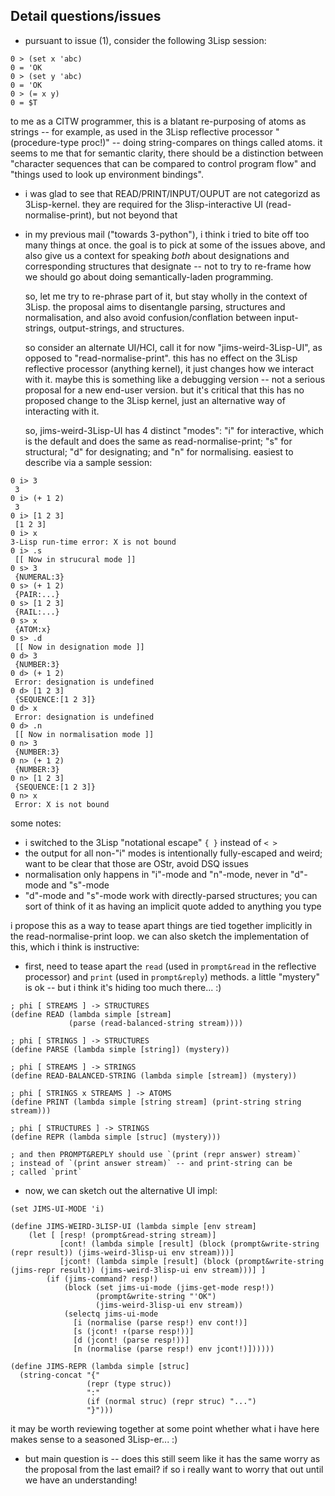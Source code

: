 
Detail questions/issues
-----------------

- pursuant to issue (1), consider the following 3Lisp session:

```
0 > (set x 'abc)
0 = 'OK
0 > (set y 'abc)
0 = 'OK
0 > (= x y)
0 = $T
```

to me as a CITW programmer, this is a blatant re-purposing of atoms as
strings -- for example, as used in the 3Lisp reflective processor
"(procedure-type proc!)" -- doing string-compares on things called
atoms. it seems to me that for semantic clarity, there should be a
distinction between "character sequences that can be compared to
control program flow" and "things used to look up environment
bindings". 


- i was glad to see that READ/PRINT/INPUT/OUPUT are not categorizd as
  3Lisp-kernel. they are required for the 3lisp-interactive UI
  (read-normalise-print), but not beyond that

- in my previous mail ("towards 3-python"), i think i tried to bite
  off too many things at once. the goal is to pick at some of the
  issues above, and also give us a context for speaking *both* about
  designations and corresponding structures that designate -- not to
  try to re-frame how we should go about doing semantically-laden
  programming.

  so, let me try to re-phrase part of it, but stay wholly in the
  context of 3Lisp. the proposal aims to disentangle parsing, structures
  and normalisation, and also avoid confusion/conflation between
  input-strings, output-strings, and structures.

  so consider an alternate UI/HCI, call it for now
  "jims-weird-3Lisp-UI", as opposed to "read-normalise-print". this
  has no effect on the 3Lisp reflective processor (anything kernel),
  it just changes how we interact with it. maybe this is something
  like a debugging version -- not a serious proposal for a new
  end-user version. but it's critical that this has no proposed change
  to the 3Lisp kernel, just an alternative way of interacting with it.

  so, jims-weird-3Lisp-UI has 4 distinct "modes": "i" for interactive,
  which is the default and does the same as read-normalise-print; "s"
  for structural; "d" for designating; and "n" for
  normalising. easiest to describe via a sample session:

```
0 i> 3
 3
0 i> (+ 1 2)
 3
0 i> [1 2 3]
 [1 2 3]
0 i> x
3-Lisp run-time error: X is not bound
0 i> .s
 [[ Now in strucural mode ]]
0 s> 3
 {NUMERAL:3}
0 s> (+ 1 2)
 {PAIR:...}
0 s> [1 2 3]
 {RAIL:...}
0 s> x
 {ATOM:x}
0 s> .d
 [[ Now in designation mode ]]
0 d> 3
 {NUMBER:3}
0 d> (+ 1 2)
 Error: designation is undefined
0 d> [1 2 3]
 {SEQUENCE:[1 2 3]}
0 d> x
 Error: designation is undefined
0 d> .n
 [[ Now in normalisation mode ]]
0 n> 3
 {NUMBER:3}
0 n> (+ 1 2)
 {NUMBER:3}
0 n> [1 2 3]
 {SEQUENCE:[1 2 3]}
0 n> x
 Error: X is not bound
```

some notes:
- i switched to the 3Lisp "notational escape" `{ }` instead of `< >`
- the output for all non-"i" modes is intentionally fully-escaped and
  weird; want to be clear that those are OStr, avoid DSQ issues
- normalisation only happens in "i"-mode and "n"-mode, never in "d"-mode and "s"-mode
- "d"-mode and "s"-mode work with directly-parsed structures; you can
  sort of think of it as having an implicit quote added to anything you type

i propose this as a way to tease apart things are tied together
implicitly in the read-normalise-print loop. we can also sketch the
implementation of this, which i think is instructive:

- first, need to tease apart the `read` (used in `prompt&read` in the
  reflective processor) and `print` (used in `prompt&reply`) methods.
  a little "mystery" is ok -- but i think it's hiding too much there... :)

```
; phi [ STREAMS ] -> STRUCTURES
(define READ (lambda simple [stream]
             (parse (read-balanced-string stream))))

; phi [ STRINGS ] -> STRUCTURES
(define PARSE (lambda simple [string]) (mystery))

; phi [ STREAMS ] -> STRINGS
(define READ-BALANCED-STRING (lambda simple [stream]) (mystery))

; phi [ STRINGS x STREAMS ] -> ATOMS
(define PRINT (lambda simple [string stream] (print-string string stream)))

; phi [ STRUCTURES ] -> STRINGS
(define REPR (lambda simple [struc] (mystery)))

; and then PROMPT&REPLY should use `(print (repr answer) stream)`
; instead of `(print answer stream)` -- and print-string can be 
; called `print`
```

- now, we can sketch out the alternative UI impl:

```
(set JIMS-UI-MODE 'i)

(define JIMS-WEIRD-3LISP-UI (lambda simple [env stream]
    (let [ [resp! (prompt&read-string stream)]
           [cont! (lambda simple [result] (block (prompt&write-string (repr result)) (jims-weird-3lisp-ui env stream)))]
           [jcont! (lambda simple [result] (block (prompt&write-string (jims-repr result)) (jims-weird-3lisp-ui env stream)))] ]
        (if (jims-command? resp!)
            (block (set jims-ui-mode (jims-get-mode resp!))
                   (prompt&write-string "'OK")
                   (jims-weird-3lisp-ui env stream))
            (selectq jims-ui-mode
              [i (normalise (parse resp!) env cont!)]
              [s (jcont! ↑(parse resp!))]
              [d (jcont! (parse resp!))]
              [n (normalise (parse resp!) env jcont!)])))))

(define JIMS-REPR (lambda simple [struc]
  (string-concat "{"
                 (repr (type struc))
                 ":"
                 (if (normal struc) (repr struc) "...")
                 "}")))
```

it may be worth reviewing together at some point whether what i have
here makes sense to a seasoned 3Lisp-er... :)

- but main question is -- does this still seem like it has the same
  worry as the proposal from the last email? if so i really want to
  worry that out until we have an understanding!
